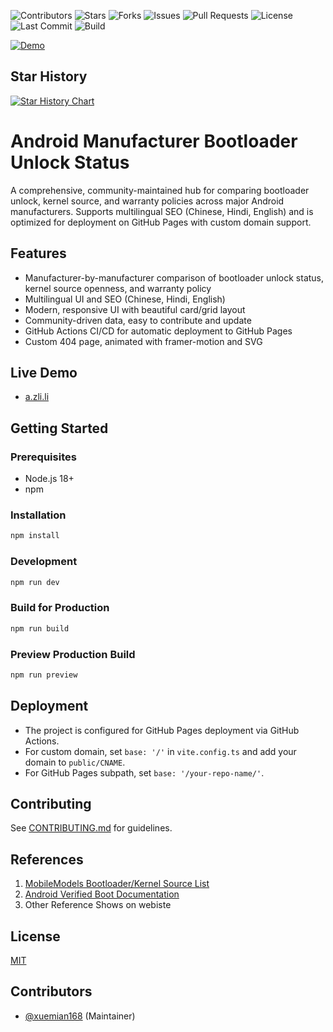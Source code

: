 ![Contributors](https://img.shields.io/github/contributors/xuemian168/android-locker?style=for-the-badge)
![Stars](https://img.shields.io/github/stars/xuemian168/android-locker?style=for-the-badge)
![Forks](https://img.shields.io/github/forks/xuemian168/android-locker?style=for-the-badge)
![Issues](https://img.shields.io/github/issues/xuemian168/android-locker?style=for-the-badge)
![Pull Requests](https://img.shields.io/github/issues-pr/xuemian168/android-locker?style=for-the-badge)
![License](https://img.shields.io/github/license/xuemian168/android-locker?style=for-the-badge)
![Last Commit](https://img.shields.io/github/last-commit/xuemian168/android-locker?style=for-the-badge)
![Build](https://github.com/xuemian168/android-locker/actions/workflows/deploy.yml/badge.svg?style=for-the-badge)

[![Demo](https://img.shields.io/badge/Live%20Demo-a.zli.li-green?style=for-the-badge&logo=google-chrome)](https://a.zli.li/)

## Star History

[![Star History Chart](https://api.star-history.com/svg?repos=xuemian168/android-locker&type=Date)](https://www.star-history.com/#xuemian168/android-locker&Date)

# Android Manufacturer Bootloader Unlock Status

A comprehensive, community-maintained hub for comparing bootloader unlock, kernel source, and warranty policies across major Android manufacturers. Supports multilingual SEO (Chinese, Hindi, English) and is optimized for deployment on GitHub Pages with custom domain support.

## Features
- Manufacturer-by-manufacturer comparison of bootloader unlock status, kernel source openness, and warranty policy
- Multilingual UI and SEO (Chinese, Hindi, English)
- Modern, responsive UI with beautiful card/grid layout
- Community-driven data, easy to contribute and update
- GitHub Actions CI/CD for automatic deployment to GitHub Pages
- Custom 404 page, animated with framer-motion and SVG

## Live Demo
- [a.zli.li](https://a.zli.li/)

## Getting Started

### Prerequisites
- Node.js 18+
- npm

### Installation
```bash
npm install
```

### Development
```bash
npm run dev
```

### Build for Production
```bash
npm run build
```

### Preview Production Build
```bash
npm run preview
```

## Deployment
- The project is configured for GitHub Pages deployment via GitHub Actions.
- For custom domain, set `base: '/'` in `vite.config.ts` and add your domain to `public/CNAME`.
- For GitHub Pages subpath, set `base: '/your-repo-name/'`.

## Contributing
See [CONTRIBUTING.md](./CONTRIBUTING.md) for guidelines.

## References
1. [MobileModels Bootloader/Kernel Source List](https://github.com/KHwang9883/MobileModels/blob/afa441e496b64f7c918926bfe5d6acf9c1c3296a/misc/bootloader-kernel-source.md)
2. [Android Verified Boot Documentation](https://source.android.com/docs/security/features/verifiedboot/device-state#user-settable-root-of-trust)
3. Other Reference Shows on webiste

## License
[MIT](./LICENSE)

## Contributors

- [@xuemian168](https://github.com/xuemian168) (Maintainer)

<!-- Add your name or GitHub username here if you contribute! -->
